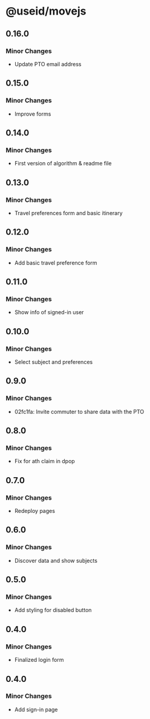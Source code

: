 # @useid/movejs

## 0.16.0

### Minor Changes

- Update PTO email address

## 0.15.0

### Minor Changes

- Improve forms

## 0.14.0

### Minor Changes

- First version of algorithm & readme file

## 0.13.0

### Minor Changes

- Travel preferences form and basic itinerary

## 0.12.0

### Minor Changes

- Add basic travel preference form

## 0.11.0

### Minor Changes

- Show info of signed-in user

## 0.10.0

### Minor Changes

- Select subject and preferences

## 0.9.0

### Minor Changes

- 02fc1fa: Invite commuter to share data with the PTO

## 0.8.0

### Minor Changes

- Fix for ath claim in dpop

## 0.7.0

### Minor Changes

- Redeploy pages

## 0.6.0

### Minor Changes

- Discover data and show subjects

## 0.5.0

### Minor Changes

- Add styling for disabled button

## 0.4.0

### Minor Changes

- Finalized login form

## 0.4.0

### Minor Changes

- Add sign-in page
